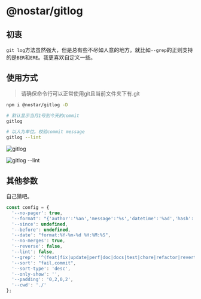 # @nostar/gitlog

## 初衷
`git log`方法虽然强大，但是总有些不尽如人意的地方。就比如`--grep`的正则支持的是`BER`和`ERE`。我更喜欢自定义一些。

## 使用方式

> 请确保命令行可以正常使用git且当前文件夹下有.git

```bash
npm i @nostar/gitlog -D

# 默认显示当月1号到今天的commit
gitlog

# 以人为单位。校验commit message
gitlog --lint
```

![gitlog](https://img02.sogoucdn.com/app/a/100520146/8741227ddef04854f356440a2e57d83a)  

![gitlog --lint](https://img02.sogoucdn.com/app/a/100520146/789d6c1eccda28c6a20bc9ab43a118d6)  

## 其他参数

自己猜吧。

```js
const config = {
  '--no-pager': true,
  '--format': "{'author':'%an','message':'%s','datetime':'%ad','hash':'%h'}",
  '--since': undefined,
  '--before': undefined,
  '--date': "format:%Y-%m-%d %H:%M:%S",
  '--no-merges': true,
  '--reverse': false,
  '--lint': false,
  '--grep': '^(feat|fix|update|perf|doc|docs|test|chore|refactor|revert)(\\(.*\\))?:\\s.*',
  '--sort': "fail,commit",
  '--sort-type': 'desc',
  '--only-show': '',
  '--padding': '0,2,0,2',
  '--cwd': './'
};
```

